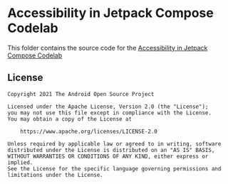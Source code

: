 # Accessibility in Jetpack Compose Codelab

This folder contains the source code for
the [Accessibility in Jetpack Compose Codelab](https://developer.android.com/codelabs/jetpack-compose-accessibility)

## License

```
Copyright 2021 The Android Open Source Project

Licensed under the Apache License, Version 2.0 (the "License");
you may not use this file except in compliance with the License.
You may obtain a copy of the License at

    https://www.apache.org/licenses/LICENSE-2.0

Unless required by applicable law or agreed to in writing, software
distributed under the License is distributed on an "AS IS" BASIS,
WITHOUT WARRANTIES OR CONDITIONS OF ANY KIND, either express or implied.
See the License for the specific language governing permissions and
limitations under the License.
```
